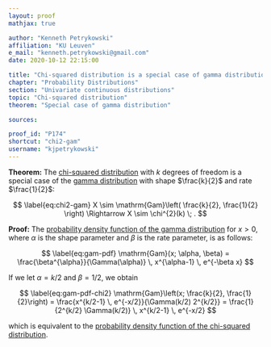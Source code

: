 ```yaml
---
layout: proof
mathjax: true

author: "Kenneth Petrykowski"
affiliation: "KU Leuven"
e_mail: "kenneth.petrykowski@gmail.com"
date: 2020-10-12 22:15:00

title: "Chi-squared distribution is a special case of gamma distribution"
chapter: "Probability Distributions"
section: "Univariate continuous distributions"
topic: "Chi-squared distribution"
theorem: "Special case of gamma distribution"

sources:

proof_id: "P174"
shortcut: "chi2-gam"
username: "kjpetrykowski"
---
```



**Theorem:** The [chi-squared distribution](/D/chi2) with $k$ degrees of freedom is a special case of the [gamma distribution](/D/gam) with shape $\frac{k}{2}$ and rate $\frac{1}{2}$:

$$ \label{eq:chi2-gam}
X \sim \mathrm{Gam}\left( \frac{k}{2}, \frac{1}{2} \right) \Rightarrow X \sim \chi^{2}(k) \; .
$$


**Proof:** The [probability density function of the gamma distribution](/P/gam-pdf) for $x > 0$, where $\alpha$ is the shape parameter and $\beta$ is the rate parameter, is as follows:

$$ \label{eq:gam-pdf}
\mathrm{Gam}(x; \alpha, \beta) = \frac{\beta^{\alpha}}{\Gamma(\alpha)} \, x^{\alpha-1} \, e^{-\beta x}
$$

If we let $\alpha = k/2$ and $\beta = 1/2$, we obtain

$$ \label{eq:gam-pdf-chi2}
\mathrm{Gam}\left(x; \frac{k}{2}, \frac{1}{2}\right) = \frac{x^{k/2-1} \, e^{-x/2}}{\Gamma(k/2) 2^{k/2}} = \frac{1}{2^{k/2} \Gamma(k/2)} \, x^{k/2-1} \, e^{-x/2}
$$

which is equivalent to the [probability density function of the chi-squared distribution](/P/chi2-pdf).